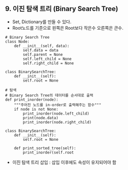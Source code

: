 ## 9. 이진 탐색 트리 (Binary Search Tree)

  - Set, Dictionary를 만들 수 있다.
  - Root노드를 기준으로 왼쪽은 Root보다 작은수 오른쪽은 큰수.
```
# Binary Search Tree
class Node:
    def __init__(self, data):
        self.data = data
        self.parent = None
        self.left_child = None
        self.right_child = None
        
class BinarySearchTree:
    def __init__(self):
        self.root = None
```
```
# 탐색
# Binary Search Tree의 데이터를 순서대로 출력
def print_inorder(node):
    """주어진 노드를 in-order로 출력해주는 함수"""
    if node is not None:
        print_inorder(node.left_child)
        print(node.data)
        print_inorder(node.right_child)

class BinarySearchTree:
    def __init__(self):
        self.root = None
        
    def print_sorted_tree(self):
        print_inorder(self.root
```
  - 이진 탐색 트리 삽입 : 삽입 이후에도 속성이 유지되어야 함
